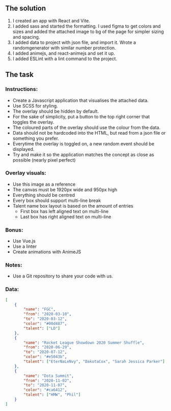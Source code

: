 ## The solution

1. I created an app with React and Vite.
2. I added sass and started the formatting. I used figma to get colors and sizes and added the attached image to bg of the page for simpler sizing and spacing.
3. I added data to project with json file, and import it.  Wrote a randomgenerator with similar number protection.
4. I added animejs, and react-animejs and set it up.
5. I added ESLint with a lint command to the project.

## The task

### Instructions:
- Create a Javascript application that visualises the attached data.
- Use SCSS for styling.
- The overlay should be hidden by default.
- For the sake of simplicity, put a button to the top right corner that toggles the overlay.
- The coloured parts of the overlay should use the colour from the data.
- Data should not be hardcoded into the HTML, but read from a json file or something you prefer.
- Everytime the overlay is toggled on, a new random event should be displayed.
- Try and make it so the application matches the concept as close as possible (nearly pixel perfect)

### Overlay visuals:
- Use this image as a reference
- The canvas must be 1920px wide and 950px high
- Everything should be centred
- Every box should support multi-line break
- Talent name box layout is based on the amount of entries
  - First box has left aligned text on multi-line
  - Last box has right aligned text on multi-line

### Bonus:
- Use Vue.js
- Use a linter
- Create animations with AnimeJS

### Notes:
- Use a Git repository to share your code with us.

### Data:
```json
[
	{
		"name": "FGC",
		"from": "2020-03-10",
		"to": "2020-03-12",
		"color": "#00d487",
		"talent": ["LD"]
	},
	{
		"name": "Rocket League Showdown 2020 Summer Shuffle",
		"from": "2020-06-29",
		"to": "2020-07-12",
		"color": "#e5043b",
		"talent": ["EterNaLeNvy", "DakotaCox", "Sarah Jessica Parker"]
	},
	{
		"name": "Dota Summit",
		"from": "2020-11-02",
		"to": "2020-11-07",
		"color": "#ca6412",
		"talent": ["HMW", "Phil"]
	}
]
```